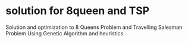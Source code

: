# solution for 8queen and TSP
Solution and optimization to 8 Queens Problem and Travelling Salesman Problem Using Genetic Algorithm and heuristics

